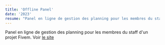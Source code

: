 ```yaml
---
title: 'Offline Panel'
date: '2023'
resume: "Panel en ligne de gestion des planning pour les membres du staff d'un projet Fivem. Voir [le site](https://panel.offline-rp.fr)"
---
```


Panel en ligne de gestion des planning pour les membres du staff d'un projet Fivem. Voir [le site](https://panel.offline-rp.fr)
